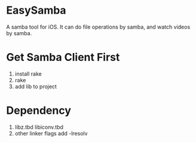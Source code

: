 # EasySamba
A samba tool for iOS. It can do file operations by samba, and watch videos by samba.

# Get Samba Client First
1. install rake
2. rake
3. add lib to project


# Dependency
1. libz.tbd libiconv.tbd
2. other linker flags add -lresolv 

